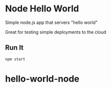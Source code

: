 # Node Hello World

Simple node.js app that servers "hello world"

Great for testing simple deployments to the cloud

## Run It

`npm start`
# hello-world-node
